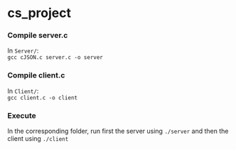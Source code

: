 # cs_project  
### Compile server.c  

In `Server/`:  
`gcc cJSON.c server.c -o server`  


### Compile client.c  

In `Client/`:  
`gcc client.c -o client`  


### Execute

In the corresponding folder, run first the server using `./server` and then the client using `./client`  